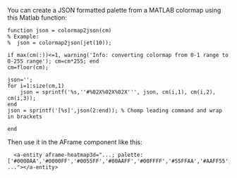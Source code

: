 

You can create a JSON formatted palette from a MATLAB colormap using this Matlab function:

```
function json = colormap2json(cm)
% Example: 
%  json = colormap2json(jet(10)); 

if max(cm(:))<=1, warning('Info: converting colormap from 0-1 range to 0-255 range'); cm=cm*255; end
cm=floor(cm);

json='';
for i=1:size(cm,1)
    json = sprintf('%s,''#%02X%02X%02X''', json, cm(i,1), cm(i,2), cm(i,3));
end
json = sprintf('[%s]',json(2:end)); % Chomp leading command and wrap in brackets

end
```

Then use it in the AFrame component like this:
```
  <a-entity aframe-heatmap3d="...; palette: ['#0000AA','#0000FF','#0055FF','#00AAFF','#00FFFF','#55FFAA','#AAFF55','#FFFF00','#FFAA00','#FF5500']; ..."></a-entity>
```
  
  


    




